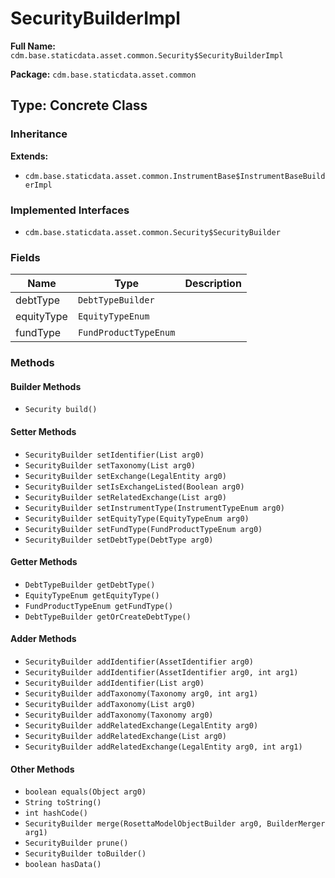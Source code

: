 # SecurityBuilderImpl

**Full Name:** `cdm.base.staticdata.asset.common.Security$SecurityBuilderImpl`

**Package:** `cdm.base.staticdata.asset.common`

## Type: Concrete Class

### Inheritance

**Extends:**
- `cdm.base.staticdata.asset.common.InstrumentBase$InstrumentBaseBuilderImpl`

### Implemented Interfaces

- `cdm.base.staticdata.asset.common.Security$SecurityBuilder`

### Fields

| Name | Type | Description |
|------|------|-------------|
| debtType | `DebtTypeBuilder` |  |
| equityType | `EquityTypeEnum` |  |
| fundType | `FundProductTypeEnum` |  |

### Methods

#### Builder Methods

- `Security build()`

#### Setter Methods

- `SecurityBuilder setIdentifier(List arg0)`
- `SecurityBuilder setTaxonomy(List arg0)`
- `SecurityBuilder setExchange(LegalEntity arg0)`
- `SecurityBuilder setIsExchangeListed(Boolean arg0)`
- `SecurityBuilder setRelatedExchange(List arg0)`
- `SecurityBuilder setInstrumentType(InstrumentTypeEnum arg0)`
- `SecurityBuilder setEquityType(EquityTypeEnum arg0)`
- `SecurityBuilder setFundType(FundProductTypeEnum arg0)`
- `SecurityBuilder setDebtType(DebtType arg0)`

#### Getter Methods

- `DebtTypeBuilder getDebtType()`
- `EquityTypeEnum getEquityType()`
- `FundProductTypeEnum getFundType()`
- `DebtTypeBuilder getOrCreateDebtType()`

#### Adder Methods

- `SecurityBuilder addIdentifier(AssetIdentifier arg0)`
- `SecurityBuilder addIdentifier(AssetIdentifier arg0, int arg1)`
- `SecurityBuilder addIdentifier(List arg0)`
- `SecurityBuilder addTaxonomy(Taxonomy arg0, int arg1)`
- `SecurityBuilder addTaxonomy(List arg0)`
- `SecurityBuilder addTaxonomy(Taxonomy arg0)`
- `SecurityBuilder addRelatedExchange(LegalEntity arg0)`
- `SecurityBuilder addRelatedExchange(List arg0)`
- `SecurityBuilder addRelatedExchange(LegalEntity arg0, int arg1)`

#### Other Methods

- `boolean equals(Object arg0)`
- `String toString()`
- `int hashCode()`
- `SecurityBuilder merge(RosettaModelObjectBuilder arg0, BuilderMerger arg1)`
- `SecurityBuilder prune()`
- `SecurityBuilder toBuilder()`
- `boolean hasData()`

